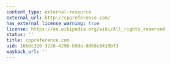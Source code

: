```yaml
---
content_type: external-resource
external_url: http://cppreference.com/
has_external_license_warning: true
license: https://en.wikipedia.org/wiki/All_rights_reserved
status: ''
title: cppreference.com
uid: 166dc320-3726-429b-b9da-8d68c8419bf3
wayback_url: ''
---
```

